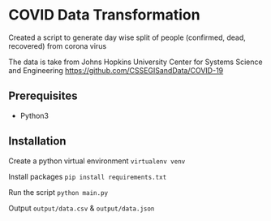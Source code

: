 # COVID Data Transformation

Created a script to generate day wise split of people (confirmed, dead, recovered) from corona virus

The data is take from Johns Hopkins University Center for Systems Science and Engineering
https://github.com/CSSEGISandData/COVID-19

## Prerequisites

- Python3

## Installation

Create a python virtual environment
`virtualenv venv`

Install packages
`pip install requirements.txt`

Run the script
`python main.py`

Output
`output/data.csv` & `output/data.json`
